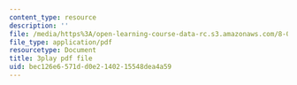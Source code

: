 ```yaml
---
content_type: resource
description: ''
file: /media/https%3A/open-learning-course-data-rc.s3.amazonaws.com/8-01sc-classical-mechanics-fall-2016/bec126e6571dd0e2140215548dea4a59_CfTLS6YYPms.pdf
file_type: application/pdf
resourcetype: Document
title: 3play pdf file
uid: bec126e6-571d-d0e2-1402-15548dea4a59
---
```


